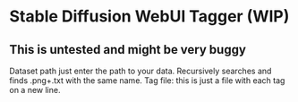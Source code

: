 # Stable Diffusion WebUI Tagger (WIP)

## This is untested and might be very buggy

Dataset path just enter the path to your data. Recursively searches and finds .png+.txt with the same name.
Tag file: this is just a file with each tag on a new line.
